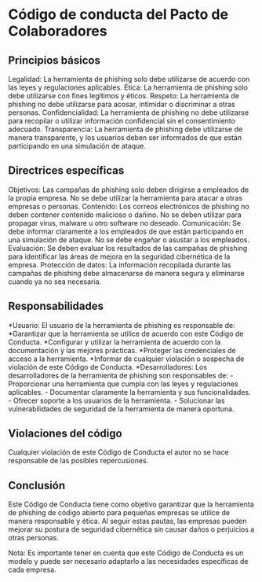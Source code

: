 # Código de conducta del Pacto de Colaboradores

## Principios básicos

Legalidad: La herramienta de phishing solo debe utilizarse de acuerdo con las leyes y regulaciones aplicables.
Ética: La herramienta de phishing solo debe utilizarse con fines legítimos y éticos.
Respeto: La herramienta de phishing no debe utilizarse para acosar, intimidar o discriminar a otras personas.
Confidencialidad: La herramienta de phishing no debe utilizarse para recopilar o utilizar información confidencial sin el consentimiento adecuado.
Transparencia: La herramienta de phishing debe utilizarse de manera transparente, y los usuarios deben ser informados de que están participando en una simulación de ataque.

## Directrices específicas

Objetivos: Las campañas de phishing solo deben dirigirse a empleados de la propia empresa. No se debe utilizar la herramienta para atacar a otras empresas o personas.
Contenido: Los correos electrónicos de phishing no deben contener contenido malicioso o dañino. No se deben utilizar para propagar virus, malware u otro software no deseado.
Comunicación: Se debe informar claramente a los empleados de que están participando en una simulación de ataque. No se debe engañar o asustar a los empleados.
Evaluación: Se deben evaluar los resultados de las campañas de phishing para identificar las áreas de mejora en la seguridad cibernética de la empresa.
Protección de datos: La información recopilada durante las campañas de phishing debe almacenarse de manera segura y eliminarse cuando ya no sea necesaria.

## Responsabilidades

*Usuario: El usuario de la herramienta de phishing es responsable de:
*Garantizar que la herramienta se utilice de acuerdo con este Código de Conducta.
*Configurar y utilizar la herramienta de acuerdo con la documentación y las mejores prácticas.
*Proteger las credenciales de acceso a la herramienta.
*Informar de cualquier violación o sospecha de violación de este Código de Conducta.
*Desarrolladores: Los desarrolladores de la herramienta de phishing son responsables de:
    - Proporcionar una herramienta que cumpla con las leyes y regulaciones aplicables.
    - Documentar claramente la herramienta y sus funcionalidades.
    - Ofrecer soporte a los usuarios de la herramienta.
    - Solucionar las vulnerabilidades de seguridad de la herramienta de manera oportuna.

## Violaciones del código

Cualquier violación de este Código de Conducta el autor no se hace responsable de las posibles repercusiones.

## Conclusión

Este Código de Conducta tiene como objetivo garantizar que la herramienta de phishing de código abierto para pequeñas empresas se utilice de manera responsable y ética. Al seguir estas pautas, las empresas pueden mejorar su postura de seguridad cibernética sin causar daños o perjuicios a otras personas.

Nota: Es importante tener en cuenta que este Código de Conducta es un modelo y puede ser necesario adaptarlo a las necesidades específicas de cada empresa.